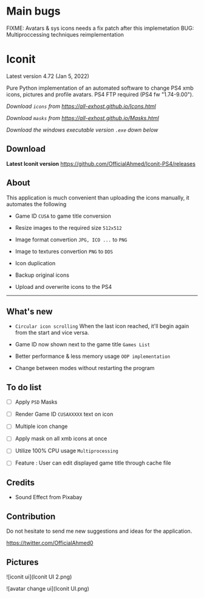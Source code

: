 # Main bugs

FIXME: Avatars & sys icons needs a fix patch after this implemetation
BUG: Multiproccessing techniques reimplementation

# Iconit

Latest version 4.72 (Jan 5, 2022)

Pure Python implementation of an automated software to change PS4 xmb icons, pictures and profile avatars. PS4 FTP required (PS4 fw "1.74-9.00").

*Download `icons` from <https://all-exhost.github.io/Icons.html>*

*Download `masks` from <https://all-exhost.github.io/Masks.html>*

*Download the windows executable version `.exe` down below*

## Download

**Latest Iconit version**
<https://github.com/OfficialAhmed/Iconit-PS4/releases>

## About

This application is much convenient than uploading the icons manually, it automates the following

* Game ID `CUSA` to game title conversion

* Resize images to the required size `512x512`

* Image format convertion `JPG, ICO ...` to `PNG`

* Image to textures convertion `PNG` to `DDS`

* Icon duplication 

* Backup original icons

* Upload and overwrite icons to the PS4  

________________________________________

## What's new

* `Circular icon scrolling` When the last icon reached, it'll begin again from the start and vice versa. 

* Game ID now shown next to the game title `Games List`

* Better performance & less memory usage `OOP implementation`

* Change between modes without restarting the program


## To do list

* [ ] Apply `PSD` Masks

* [ ] Render Game ID `CUSAXXXXX` text on icon

* [ ] Multiple icon change

* [ ] Apply mask on all xmb icons at once

* [ ] Utilize 100% CPU usage `Multiprocessing`

* [ ] Feature : User can edit displayed game title through cache file

## Credits

* Sound Effect from Pixabay

## Contribution

Do not hesitate to send me new suggestions and ideas for the application.

<https://twitter.com/OfficialAhmed0>

## Pictures

![iconit ui](Iconit UI 2.png)

![avatar change ui](Iconit UI.png)
